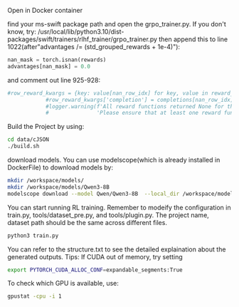 Open in Docker container

find your ms-swift package path and open the grpo_trainer.py. If you don't know, try:
/usr/local/lib/python3.10/dist-packages/swift/trainers/rlhf_trainer/grpo_trainer.py
then append this to line 1022(after"advantages /= (std_grouped_rewards + 1e-4)"):
```python
nan_mask = torch.isnan(rewards)
advantages[nan_mask] = 0.0
```
and comment out line 925-928:
```python
#row_reward_kwargs = {key: value[nan_row_idx] for key, value in reward_kwargs.items()}
            #row_reward_kwargs['completion'] = completions[nan_row_idx]
            #logger.warning(f'All reward functions returned None for the following kwargs: {row_reward_kwargs}. '
            #               'Please ensure that at least one reward function returns a valid reward.')
```

Build the Project by using:
```Bash
cd data/cJSON
./build.sh
```
download models. You can use modelscope(which is already installed in DockerFile) to download models by:
```Bash
mkdir /workspace/models/
mkdir /workspace/models/Qwen3-8B
modelscope download --model Qwen/Qwen3-8B  --local_dir /workspace/models/Qwen3-8B
```
You can start running RL training. Remember to modeify the configuration in train.py, tools/dataset_pre.py, and tools/plugin.py. The project name, dataset path should be the same across different files.
```Bash
python3 train.py
```
You can refer to the structure.txt to see the detailed explaination about the generated outputs.
Tips: If CUDA out of memory, try setting
```Bash
export PYTORCH_CUDA_ALLOC_CONF=expandable_segments:True
```
To check which GPU is available, use:
```Bash
gpustat -cpu -i 1
```
